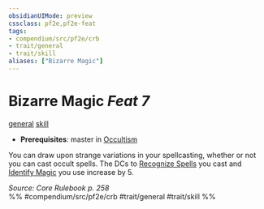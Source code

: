 ```yaml
---
obsidianUIMode: preview
cssclass: pf2e,pf2e-feat
tags:
- compendium/src/pf2e/crb
- trait/general
- trait/skill
aliases: ["Bizarre Magic"]
---
```

# Bizarre Magic  *Feat 7*  
[general](rules/traits/general.md)  [skill](rules/traits/skill.md)  

- **Prerequisites**: master in [Occultism](compendium/skills.md#Occultism)

You can draw upon strange variations in your spellcasting, whether or not you can cast occult spells. The DCs to [Recognize Spells](compendium/feats/recognize-spell.md) you cast and [Identify Magic](rules/actions/identify-magic.md) you use increase by 5.

*Source: Core Rulebook p. 258*  
%% #compendium/src/pf2e/crb #trait/general #trait/skill %%